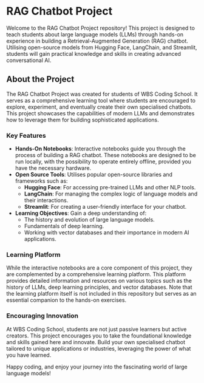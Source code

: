 # RAG Chatbot Project

Welcome to the RAG Chatbot Project repository! This project is designed to teach students about large language models (LLMs) through hands-on experience in building a Retrieval-Augmented Generation (RAG) chatbot. Utilising open-source models from Hugging Face, LangChain, and Streamlit, students will gain practical knowledge and skills in creating advanced conversational AI.

## About the Project

The RAG Chatbot Project was created for students of WBS Coding School. It serves as a comprehensive learning tool where students are encouraged to explore, experiment, and eventually create their own specialised chatbots. This project showcases the capabilities of modern LLMs and demonstrates how to leverage them for building sophisticated applications.

### Key Features

- **Hands-On Notebooks**: Interactive notebooks guide you through the process of building a RAG chatbot. These notebooks are designed to be run locally, with the possibility to operate entirely offline, provided you have the necessary hardware.
- **Open Source Tools**: Utilises popular open-source libraries and frameworks such as:
  - **Hugging Face**: For accessing pre-trained LLMs and other NLP tools.
  - **LangChain**: For managing the complex logic of language models and their interactions.
  - **Streamlit**: For creating a user-friendly interface for your chatbot.
- **Learning Objectives**: Gain a deep understanding of:
  - The history and evolution of large language models.
  - Fundamentals of deep learning.
  - Working with vector databases and their importance in modern AI applications.

### Learning Platform

While the interactive notebooks are a core component of this project, they are complemented by a comprehensive learning platform. This platform provides detailed information and resources on various topics such as the history of LLMs, deep learning principles, and vector databases. Note that the learning platform itself is not included in this repository but serves as an essential companion to the hands-on exercises.

### Encouraging Innovation

At WBS Coding School, students are not just passive learners but active creators. This project encourages you to take the foundational knowledge and skills gained here and innovate. Build your own specialised chatbot tailored to unique applications or industries, leveraging the power of what you have learned.

Happy coding, and enjoy your journey into the fascinating world of large language models!
